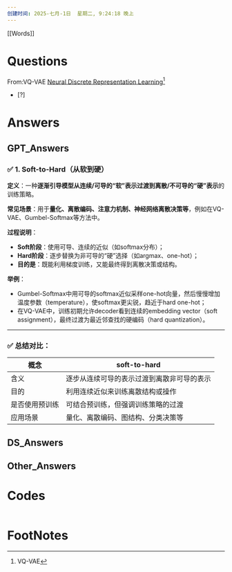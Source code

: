 ```yaml
---
创建时间: 2025-七月-1日  星期二, 9:24:18 晚上
---
```

[[Words]]

# Questions

From:VQ-VAE  [Neural Discrete Representation Learning](https://proceedings.neurips.cc/paper/2017/hash/7a98af17e63a0ac09ce2e96d03992fbc-Abstract.html)[^1]

- [?] 


# Answers

## GPT_Answers

### ✅ 1. **Soft-to-Hard（从软到硬）**

**定义**：一种**逐渐引导模型从连续/可导的“软”表示过渡到离散/不可导的“硬”表示**的训练策略。

**常见场景**：用于**量化、离散编码、注意力机制、神经网络离散决策等**，例如在VQ-VAE、Gumbel-Softmax等方法中。

**过程说明**：

* **Soft阶段**：使用可导、连续的近似（如softmax分布）；
* **Hard阶段**：逐步替换为非可导的“硬”选择（如argmax、one-hot）；
* **目的是**：既能利用梯度训练，又能最终得到离散决策或结构。

**举例**：

* Gumbel-Softmax中用可导的softmax近似采样one-hot向量，然后慢慢增加温度参数（temperature），使softmax更尖锐，趋近于hard one-hot；
* 在VQ-VAE中，训练初期允许decoder看到连续的embedding vector（soft assignment），最终过渡为最近邻查找的硬编码（hard quantization）。

---

### ✅ 总结对比：

| 概念      | soft-to-hard          |
| ------- | --------------------- |
| 含义      | 逐步从连续可导的表示过渡到离散非可导的表示 |
| 目的      | 利用连续近似来训练离散结构或操作      |
| 是否使用预训练 | 可结合预训练，但强调训练策略的过渡     |
| 应用场景    | 量化、离散编码、图结构、分类决策等     |



## DS_Answers


## Other_Answers


# Codes

```python

```



# FootNotes

[^1]: VQ-VAE